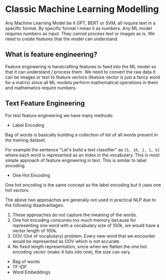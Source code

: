 # Classic Machine Learning Modelling

Any Machine Learning Model be it GPT, BERT or SVM, all require text in a specific format. By specific format I mean it as numbers. Any ML model requires numbers as input. They cannot process text or images as is. We need to create features that the model can understand.

## What is feature engineering?

Feature engineering is handcrafting features to feed into the ML model so that it can understand / process them. We need to convert the raw data it can be images or text to feature vectors (feature vector is just a fancy word for a matrix) since all ML models perform mathematical operations in them and mathematics require numbers.

## Text Feature Engineering

For text feature engineering we have many methods:

* Label Encoding

Bag of words is basically building a collection of list of all words present in the training dataset. 

For example the sentence "Let's build a text classifier" as `[5, 10, 2, 1, 6]` where each word is represented as an index in the vocabulary. This is most simple approach of feature engineering in text. This is similar to label encoding.

* One Hot Encoding

One hot encoding is the same concept as the label encoding but it uses one hot vectors.


The above two approaches are generally not used in practical NLP due to the following disadvantages:
1. These approaches do not capture the meaning of the words.
2. One hot encoding consumes too much memory because for representing one word with a vocabulary size of 100k, we would have a vector length of 100k.
3. OOV (Out of vocabulary) problem. Every new word that we encounter would be represented as OOV which is not accurate.
4. No fixed length representation, since when we flatten the one hot encoding vector (make 4 lists into one), the size can vary.

* Bag of words
* TF-IDF
* Word Embeddings